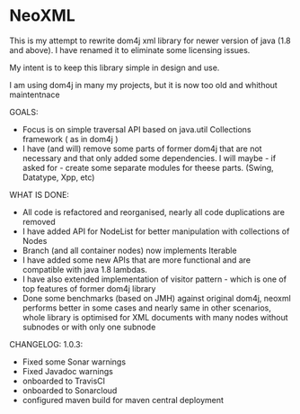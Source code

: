 # NeoXML
This is my attempt to rewrite dom4j xml library for newer version of java (1.8 and above). 
I have renamed it to eliminate some licensing issues.

My intent is to keep this library simple in design and use. 

I am using dom4j in many my projects, but it is now too old and whithout maintentnace

GOALS:
- Focus is on simple traversal API based on java.util Collections framework ( as in dom4j )
- I have (and will) remove some parts of former dom4j that are not necessary and that only added some dependencies. 
I will maybe - if asked for - create some separate modules for theese parts. (Swing, Datatype, Xpp, etc)

WHAT IS DONE:
- All code is refactored and reorganised, nearly all code duplications are removed
- I have added API for NodeList for better manipulation with collections of Nodes
- Branch (and all container nodes) now implements Iterable
- I have added some new APIs that are more functional and are compatible with java 1.8 lambdas.
- I have also extended implementation of visitor pattern - which is one of top features of former dom4j library
- Done some benchmarks (based on JMH) against original dom4j, neoxml performs better in some cases and nearly same in other scenarios, whole library is optimised for XML documents with many nodes without subnodes or with only one subnode 

CHANGELOG:
1.0.3:
- Fixed some Sonar warnings
- Fixed Javadoc warnings
- onboarded to TravisCI
- onboarded to Sonarcloud
- configured maven build for maven central deployment
